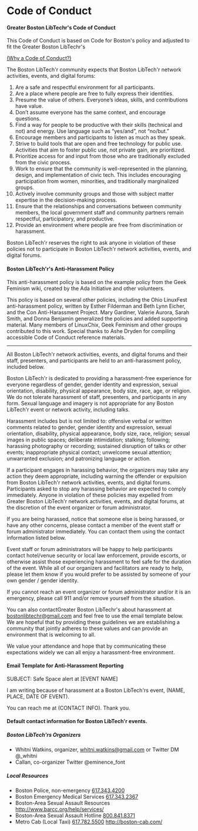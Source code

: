 Code of Conduct
===============

#### Greater Boston LibTechr's Code of Conduct
This Code of Conduct is based on Code for Boston's policy and adjusted to fit the Greater Boston LibTechr's

[(Why a Code of Conduct?)](http://incisive.nu/2014/codes-of-conduct/)

The Boston LibTech'r community expects that Boston LibTech'r network activities, events, and digital forums:

1. Are a safe and respectful environment for all participants.
2. Are a place where people are free to fully express their identities.
3. Presume the value of others. Everyone’s ideas, skills, and contributions have value.
4. Don’t assume everyone has the same context, and encourage questions.
5. Find a way for people to be productive with their skills (technical and not) and energy. Use language such as “yes/and”, not “no/but.”
6. Encourage members and participants to listen as much as they speak.
7. Strive to build tools that are open and free technology for public use. Activities that aim to foster public use, not private gain, are prioritized.
8. Prioritize access for and input from those who are traditionally excluded from the civic process.
9. Work to ensure that the community is well-represented in the planning, design, and implementation of civic tech. This includes encouraging participation from women, minorities, and traditionally marginalized groups.
10. Actively involve community groups and those with subject matter expertise in the decision-making process.
11. Ensure that the relationships and conversations between community members, the local government staff and community partners remain respectful, participatory, and productive.
12. Provide an environment where people are free from discrimination or harassment.

Boston LibTech'r reserves the right to ask anyone in violation of these policies not to participate in Boston LibTech'r network activities, events, and digital forums.

#### Boston LibTech'r's Anti-Harassment Policy

This anti-harassment policy is based on the example policy from the Geek Feminism wiki, created by the Ada Initiative and other volunteers.

This policy is based on several other policies, including the Ohio LinuxFest anti-harassment policy, written by Esther Filderman and Beth Lynn Eicher, and the Con Anti-Harassment Project. Mary Gardiner, Valerie Aurora, Sarah Smith, and Donna Benjamin generalized the policies and added supporting material. Many members of LinuxChix, Geek Feminism and other groups contributed to this work. Special thanks to Ashe Dryden for compiling accessible Code of Conduct reference materials.

* * *

All Boston LibTech'r network activities, events, and digital forums and their staff, presenters, and participants are held to an anti-harassment policy, included below.

Boston LibTech'r is dedicated to providing a harassment-free experience for everyone regardless of gender, gender identity and expression, sexual orientation, disability, physical appearance, body size, race, age, or religion. We do not tolerate harassment of staff, presenters, and participants in any form. Sexual language and imagery is not appropriate for any Boston LibTech'r event or network activity, including talks.

Harassment includes but is not limited to: offensive verbal or written comments related to gender, gender identity and expression, sexual orientation, disability, physical appearance, body size, race, religion; sexual images in public spaces; deliberate intimidation; stalking; following; harassing photography or recording; sustained disruption of talks or other events; inappropriate physical contact; unwelcome sexual attention; unwarranted exclusion; and patronizing language or action.

If a participant engages in harassing behavior, the organizers may take any action they deem appropriate, including warning the offender or expulsion from Boston LibTech'r network activities, events, and digital forums. Participants asked to stop any harassing behavior are expected to comply immediately. Anyone in violation of these policies may expelled from Greater Boston LibTech'r network activities, events, and digital forums, at the discretion of the event organizer or forum administrator.

If you are being harassed, notice that someone else is being harassed, or have any other concerns, please contact a member of the event staff or forum administrator immediately. You can contact them using the contact information listed below.

Event staff or forum administrators will be happy to help participants contact hotel/venue security or local law enforcement, provide escorts, or otherwise assist those experiencing harassment to feel safe for the duration of the event. While all of our organizers and facilitators are ready to help, please let them know if you would prefer to be assisted by someone of your own gender / gender identity.

If you cannot reach an event organizer or forum administrator and/or it is an emergency, please call 911 and/or remove yourself from the situation.

You can also contactGreater Boston LibTechr's about harassment at bostonlibtechr@gmail.com and feel free to use the email template below. We are hopeful that by providing these guidelines we are establishing a community that jointly adheres to these values and can provide an environment that is welcoming to all.

We value your attendance and hope that by communicating these expectations widely we can all enjoy a harassment-free environment.

#### Email Template for Anti-Harassment Reporting

SUBJECT: Safe Space alert at [EVENT NAME]

I am writing because of harassment at a Boston LibTech'rs event, (NAME, PLACE, DATE OF EVENT).

You can reach me at (CONTACT INFO). Thank you.

#### Default contact information for Boston LibTech'r events.

##### Boston LibTech'rs Organizers

- Whitni Watkins, organizer, whitni.watkins@gmail.com or Twitter DM @_whitni 
- Callan, co-organizer Twitter @eminence_font

##### Local Resources

- Boston Police, non-emergency [617.343.4200](tel:617.343.4200)
- Boston Emergency Medical Services [617.343.2367](tel:617.343.2367)
- Boston-Area Sexual Assault Resources http://www.barcc.org/help/services/
- Boston-Area Sexual Assault Hotline [800.841.8371](tel:800.841.8371)
- Metro Cab (Local Taxi) [617.782.5500](tel:617.782.5500) http://boston-cab.com/
